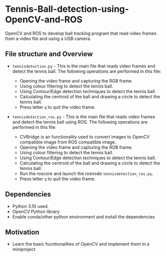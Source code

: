 # Tennis-Ball-detection-using-OpenCV-and-ROS
OpenCV and ROS to develop ball tracking program that read video frames from a video file and using a USB camera.
## File structure and Overview
- `tennisdetection.py` - This is the main file that reads video frames and detect the tennis ball. The following operations are performed in this file:
    - Opening the video frame and capturing the RGB frame.
    - Using colour filtering to detect the tennis ball.
    - Using Contour/Edge detection techniques to detect the tennis ball.
    - Calculating the centroid of the ball and drawing a circle to detect the tennis ball.
    - Press letter `q` to quit the video frame. 

- `tennisdetection_ros.py` - This is the main file that reads video frames and detect the tennis ball using ROS. The following operations are performed in this file:
    - CVBridge is an functionality used to convert images to OpenCV compatible image from ROS compatible image.
    - Opening the video frame and capturing the RGB frame.
    - Using colour filtering to detect the tennis ball.
    - Using Contour/Edge detection techniques to detect the tennis ball.
    - Calculating the centroid of the ball and drawing a circle to detect the tennis ball.
    - Run the roscore and launch the rosnode `tennisdetection_ros.py`.
    - Press letter `q` to quit the video frame. 

## Dependencies
- Python 3.10 used.
- OpenCV Python library 
- Enable conda/other python environment and install the dependencies

## Motivation
- Learn the basic fucntionalities of OpenCV and implement them in a miniproject
